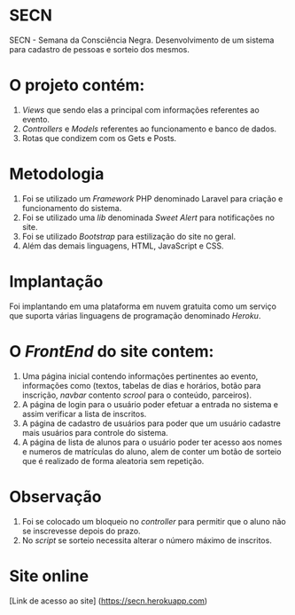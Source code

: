 
# SECN
SECN - Semana da Consciência Negra. Desenvolvimento de um sistema para cadastro de pessoas e sorteio dos mesmos.

# O projeto contém:

1. *Views* que sendo elas a principal com informações referentes ao evento.
2. *Controllers* e *Models* referentes ao funcionamento e banco de dados.
3. Rotas que condizem com os Gets e Posts.

# Metodologia

1. Foi se utilizado um *Framework* PHP denominado Laravel para criação e funcionamento do sistema.
2. Foi se utilizado uma *lib* denominada *Sweet Alert* para notificações no site.
3. Foi se utilizado *Bootstrap* para estilização do site no geral.
4. Além das demais linguagens, HTML, JavaScript e CSS.

# Implantação

Foi implantando em uma plataforma em nuvem gratuita como um serviço que suporta várias linguagens de programação denominado *Heroku*.

# O *FrontEnd* do site contem:

1. Uma página inicial contendo informações pertinentes ao evento, informações como (textos, tabelas de dias e horários, botão para inscrição, *navbar* contento *scrool* para o conteúdo, parceiros).
2. A página de login para o usuário poder efetuar a entrada no sistema e assim verificar a lista de inscritos.
3. A página de cadastro de usuários para poder que um usuário cadastre mais usuários para controle do sistema.
4. A página de lista de alunos para o usuário poder ter acesso aos nomes e numeros de matrículas do aluno, alem de conter um botão de sorteio que é realizado de forma aleatoria sem repetição.

# Observação

1. Foi se colocado um bloqueio no *controller* para permitir que o aluno não se inscrevesse depois do prazo.
2. No *script* se sorteio necessita alterar o número máximo de inscritos.

# Site online

[Link de acesso ao site]
(https://secn.herokuapp.com)
